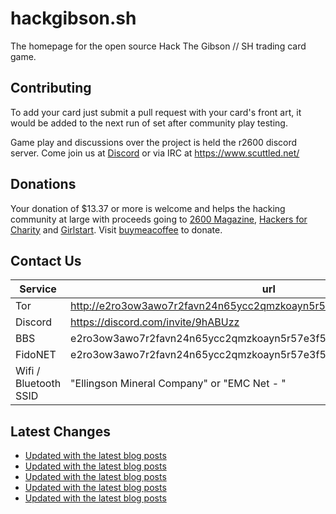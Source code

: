 # hackgibson.sh
The homepage for the open source Hack The Gibson // SH trading card game.


## Contributing

To add your card just submit a pull request with your card's front art, it would be added to the next run of set after community play testing.

Game play and discussions over the project is held the r2600 discord server. Come join us at [Discord](https://discord.com/invite/9hABUzz) or via IRC at https://www.scuttled.net/


## Donations

Your donation of $13.37 or more is welcome and helps the hacking community at large with proceeds going to [2600 Magazine](https://2600.com/), [Hackers for Charity](https://hackersforcharity.org) and [Girlstart](https://girlstart.org).  Visit [buymeacoffee](https://www.buymeacoffee.com/hackgibson.sh) to donate.


## Contact Us

Service | url
-|-
Tor | http://e2ro3ow3awo7r2favn24n65ycc2qmzkoayn5r57e3f56nvjwdcgg32ad.onion
Discord | https://discord.com/invite/9hABUzz
BBS | e2ro3ow3awo7r2favn24n65ycc2qmzkoayn5r57e3f56nvjwdcgg32ad.onion:23
FidoNET | e2ro3ow3awo7r2favn24n65ycc2qmzkoayn5r57e3f56nvjwdcgg32ad.onion:24554
Wifi / Bluetooth SSID | "Ellingson Mineral Company" or "EMC Net - <fidonet address>"

## Latest Changes
<!-- BLOG-POST-LIST:START -->
- [Updated with the latest blog posts](https://github.com/DFW2600/hackgibson.sh/commit/18e12cb1c9147e23fd9c29bac91070bb74c102d8)
- [Updated with the latest blog posts](https://github.com/DFW2600/hackgibson.sh/commit/169480e3ca93182ec186186574eaff89eab7f1de)
- [Updated with the latest blog posts](https://github.com/DFW2600/hackgibson.sh/commit/3f96d9efafe8eabdbcd822b70ff5553c4f4e4cde)
- [Updated with the latest blog posts](https://github.com/DFW2600/hackgibson.sh/commit/9f66447bbc27ac1625a88918fd9190b3c1d4aa9f)
- [Updated with the latest blog posts](https://github.com/DFW2600/hackgibson.sh/commit/78515eca444abfd2e69bff2e7788767792578850)
<!-- BLOG-POST-LIST:END -->
